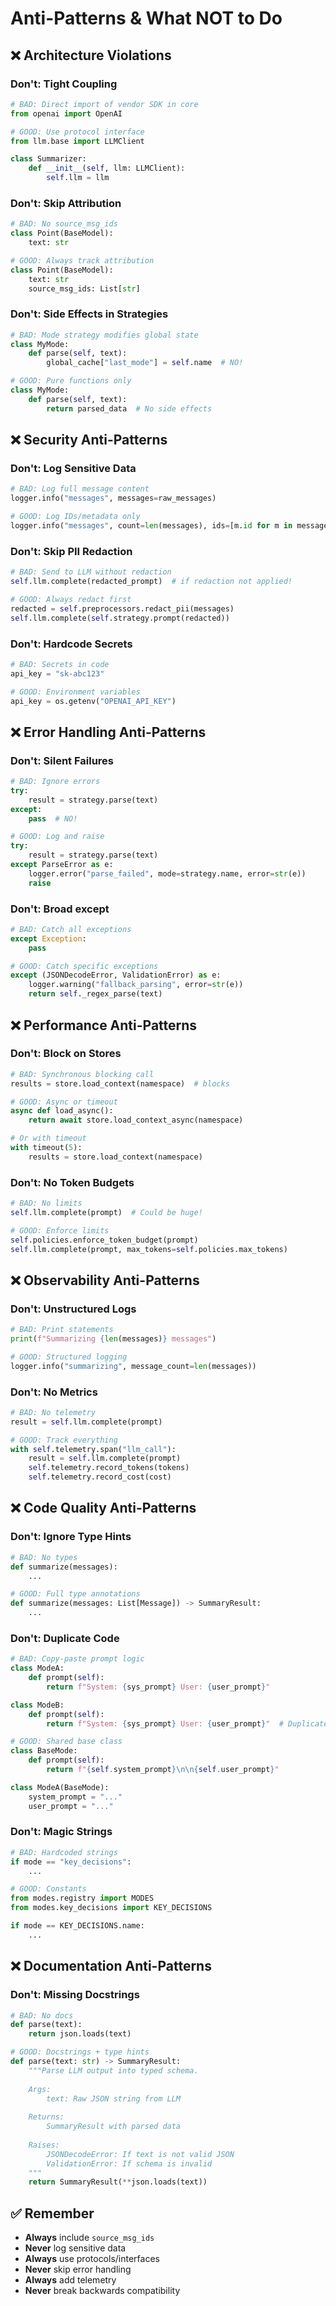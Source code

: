 # Anti-Patterns & What NOT to Do

## ❌ Architecture Violations

### Don't: Tight Coupling
```python
# BAD: Direct import of vendor SDK in core
from openai import OpenAI

# GOOD: Use protocol interface
from llm.base import LLMClient

class Summarizer:
    def __init__(self, llm: LLMClient):
        self.llm = llm
```

### Don't: Skip Attribution
```python
# BAD: No source_msg_ids
class Point(BaseModel):
    text: str

# GOOD: Always track attribution
class Point(BaseModel):
    text: str
    source_msg_ids: List[str]
```

### Don't: Side Effects in Strategies
```python
# BAD: Mode strategy modifies global state
class MyMode:
    def parse(self, text):
        global_cache["last_mode"] = self.name  # NO!

# GOOD: Pure functions only
class MyMode:
    def parse(self, text):
        return parsed_data  # No side effects
```

## ❌ Security Anti-Patterns

### Don't: Log Sensitive Data
```python
# BAD: Log full message content
logger.info("messages", messages=raw_messages)

# GOOD: Log IDs/metadata only
logger.info("messages", count=len(messages), ids=[m.id for m in messages])
```

### Don't: Skip PII Redaction
```python
# BAD: Send to LLM without redaction
self.llm.complete(redacted_prompt)  # if redaction not applied!

# GOOD: Always redact first
redacted = self.preprocessors.redact_pii(messages)
self.llm.complete(self.strategy.prompt(redacted))
```

### Don't: Hardcode Secrets
```python
# BAD: Secrets in code
api_key = "sk-abc123"

# GOOD: Environment variables
api_key = os.getenv("OPENAI_API_KEY")
```

## ❌ Error Handling Anti-Patterns

### Don't: Silent Failures
```python
# BAD: Ignore errors
try:
    result = strategy.parse(text)
except:
    pass  # NO!

# GOOD: Log and raise
try:
    result = strategy.parse(text)
except ParseError as e:
    logger.error("parse_failed", mode=strategy.name, error=str(e))
    raise
```

### Don't: Broad except
```python
# BAD: Catch all exceptions
except Exception:
    pass

# GOOD: Catch specific exceptions
except (JSONDecodeError, ValidationError) as e:
    logger.warning("fallback_parsing", error=str(e))
    return self._regex_parse(text)
```

## ❌ Performance Anti-Patterns

### Don't: Block on Stores
```python
# BAD: Synchronous blocking call
results = store.load_context(namespace)  # blocks

# GOOD: Async or timeout
async def load_async():
    return await store.load_context_async(namespace)

# Or with timeout
with timeout(5):
    results = store.load_context(namespace)
```

### Don't: No Token Budgets
```python
# BAD: No limits
self.llm.complete(prompt)  # Could be huge!

# GOOD: Enforce limits
self.policies.enforce_token_budget(prompt)
self.llm.complete(prompt, max_tokens=self.policies.max_tokens)
```

## ❌ Observability Anti-Patterns

### Don't: Unstructured Logs
```python
# BAD: Print statements
print(f"Summarizing {len(messages)} messages")

# GOOD: Structured logging
logger.info("summarizing", message_count=len(messages))
```

### Don't: No Metrics
```python
# BAD: No telemetry
result = self.llm.complete(prompt)

# GOOD: Track everything
with self.telemetry.span("llm_call"):
    result = self.llm.complete(prompt)
    self.telemetry.record_tokens(tokens)
    self.telemetry.record_cost(cost)
```

## ❌ Code Quality Anti-Patterns

### Don't: Ignore Type Hints
```python
# BAD: No types
def summarize(messages):
    ...

# GOOD: Full type annotations
def summarize(messages: List[Message]) -> SummaryResult:
    ...
```

### Don't: Duplicate Code
```python
# BAD: Copy-paste prompt logic
class ModeA:
    def prompt(self):
        return f"System: {sys_prompt} User: {user_prompt}"

class ModeB:
    def prompt(self):
        return f"System: {sys_prompt} User: {user_prompt}"  # Duplicate!

# GOOD: Shared base class
class BaseMode:
    def prompt(self):
        return f"{self.system_prompt}\n\n{self.user_prompt}"

class ModeA(BaseMode):
    system_prompt = "..."
    user_prompt = "..."
```

### Don't: Magic Strings
```python
# BAD: Hardcoded strings
if mode == "key_decisions":
    ...

# GOOD: Constants
from modes.registry import MODES
from modes.key_decisions import KEY_DECISIONS

if mode == KEY_DECISIONS.name:
    ...
```

## ❌ Documentation Anti-Patterns

### Don't: Missing Docstrings
```python
# BAD: No docs
def parse(text):
    return json.loads(text)

# GOOD: Docstrings + type hints
def parse(text: str) -> SummaryResult:
    """Parse LLM output into typed schema.
    
    Args:
        text: Raw JSON string from LLM
        
    Returns:
        SummaryResult with parsed data
        
    Raises:
        JSONDecodeError: If text is not valid JSON
        ValidationError: If schema is invalid
    """
    return SummaryResult(**json.loads(text))
```

## ✅ Remember
- **Always** include `source_msg_ids`
- **Never** log sensitive data
- **Always** use protocols/interfaces
- **Never** skip error handling
- **Always** add telemetry
- **Never** break backwards compatibility
